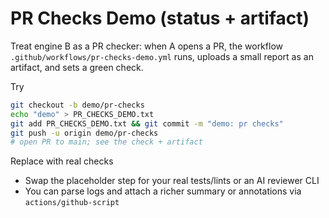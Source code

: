 PR Checks Demo (status + artifact)
==================================

Treat engine B as a PR checker: when A opens a PR, the workflow `.github/workflows/pr-checks-demo.yml` runs, uploads a small report as an artifact, and sets a green check.

Try
```bash
git checkout -b demo/pr-checks
echo "demo" > PR_CHECKS_DEMO.txt
git add PR_CHECKS_DEMO.txt && git commit -m "demo: pr checks"
git push -u origin demo/pr-checks
# open PR to main; see the check + artifact
```

Replace with real checks
- Swap the placeholder step for your real tests/lints or an AI reviewer CLI
- You can parse logs and attach a richer summary or annotations via `actions/github-script`

